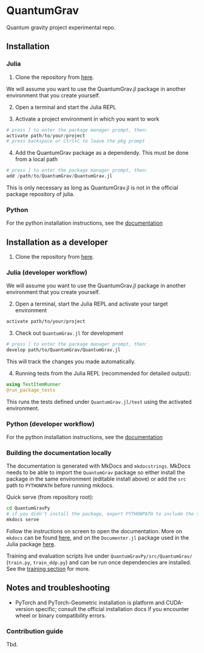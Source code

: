 # QuantumGrav
Quantum gravity project experimental repo. 

## Installation

### Julia
1. Clone the repository from [here](https://github.com/ssciwr/QuantumGrav). 

We will assume you want to use the QuantumGrav.jl package in another environment that you create yourself. 

2. Open a terminal and start the Julia REPL

3. Activate a project environment in which you want to work

```julia
# press ] to enter the package manager prompt, then:
activate path/to/your/project
# press backspace or Ctrl+C to leave the pkg prompt
```

4. Add the QuantumGrav package as a dependendy. This must be done from a local path

```julia 
# press ] to enter the package manager prompt, then:
add /path/to/QuantumGrav/QuantumGrav.jl
```
This is only necessary as long as QuantumGrav.jl is not in the official package repository of julia. 

### Python
For the python installation instructions, see the [documentation](https://ssciwr.github.io/QuantumGrav/)

## Installation as a developer
1. Clone the repository from [here](https://github.com/ssciwr/QuantumGrav). 

### Julia (developer workflow)
We will assume you want to use the QuantumGrav.jl package in another environment that you create yourself. 

2. Open a terminal, start the Julia REPL and activate your target environment 
```bash
activate path/to/your/project
```

3. Check out `QuantumGrav.jl` for development 
```bash
# press ] to enter the package manager prompt, then:
develop path/to/QuantumGrav/QuantumGrav.jl
```
This will track the changes you made automatically. 

4. Running tests from the Julia REPL (recommended for detailed output):
```julia
using TestItemRunner
@run_package_tests
```

This runs the tests defined under `QuantumGrav.jl/test` using the activated environment.

### Python (developer workflow)
For the python installation instructions, see the [documentation](https://ssciwr.github.io/QuantumGrav/)

### Building the documentation locally
The documentation is generated with MkDocs and `mkdocstrings`. MkDocs needs to be able to import the `QuantumGrav` package so either install the package in the same environment (editable install above) or add the `src` path to `PYTHONPATH` before running mkdocs.

Quick serve (from repository root):

```bash
cd QuantumGravPy
# if you didn't install the package, export PYTHONPATH to include the src dir
mkdocs serve
```
Follow the instructions on screen to open the documentation. More on `mkdocs` can be found [here](https://www.mkdocs.org/), and on the `Documenter.jl` package used in the Julia package [here](https://documenter.juliadocs.org/stable/).

Training and evaluation scripts live under `QuantumGravPy/src/QuantumGrav/` (`train.py`, `train_ddp.py`) and can be run once dependencies are installed.
See the [training section](./training_a_model.md) for more. 

## Notes and troubleshooting

- PyTorch and PyTorch-Geometric installation is platform and CUDA-version specific; consult the official installation docs if you encounter wheel or binary compatibility errors.

### Contribution guide

Tbd.



